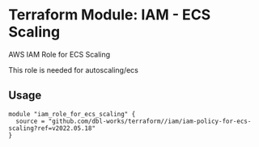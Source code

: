 # Terraform Module: IAM - ECS Scaling

AWS IAM Role for ECS Scaling

This role is needed for autoscaling/ecs

## Usage


```
module "iam_role_for_ecs_scaling" {
  source = "github.com/dbl-works/terraform//iam/iam-policy-for-ecs-scaling?ref=v2022.05.18"
}
```
